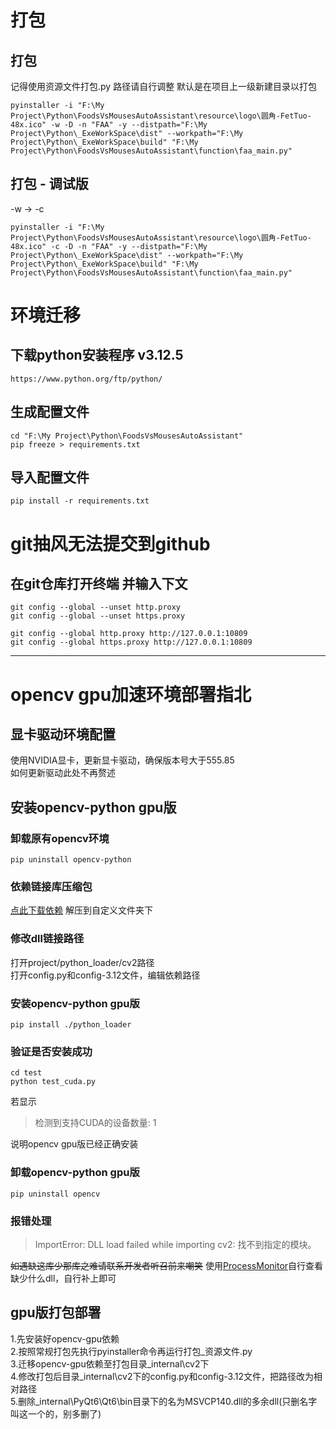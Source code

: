 # 打包

## 打包

记得使用资源文件打包.py 路径请自行调整 默认是在项目上一级新建目录以打包

    pyinstaller -i "F:\My Project\Python\FoodsVsMousesAutoAssistant\resource\logo\圆角-FetTuo-48x.ico" -w -D -n "FAA" -y --distpath="F:\My Project\Python\_ExeWorkSpace\dist" --workpath="F:\My Project\Python\_ExeWorkSpace\build" "F:\My Project\Python\FoodsVsMousesAutoAssistant\function\faa_main.py"

## 打包 - 调试版
-w -> -c

    pyinstaller -i "F:\My Project\Python\FoodsVsMousesAutoAssistant\resource\logo\圆角-FetTuo-48x.ico" -c -D -n "FAA" -y --distpath="F:\My Project\Python\_ExeWorkSpace\dist" --workpath="F:\My Project\Python\_ExeWorkSpace\build" "F:\My Project\Python\FoodsVsMousesAutoAssistant\function\faa_main.py"

# 环境迁移

## 下载python安装程序 v3.12.5
    https://www.python.org/ftp/python/

## 生成配置文件
    cd "F:\My Project\Python\FoodsVsMousesAutoAssistant"
    pip freeze > requirements.txt

## 导入配置文件
    pip install -r requirements.txt

# git抽风无法提交到github
## 在git仓库打开终端 并输入下文

    git config --global --unset http.proxy
    git config --global --unset https.proxy

    git config --global http.proxy http://127.0.0.1:10809
    git config --global https.proxy http://127.0.0.1:10809
-----------------------
# opencv gpu加速环境部署指北
## 显卡驱动环境配置
使用NVIDIA显卡，更新显卡驱动，确保版本号大于555.85<br />如何更新驱动此处不再赘述

## 安装opencv-python gpu版
### 卸载原有opencv环境
    pip uninstall opencv-python
### 依赖链接库压缩包
[点此下载依赖](https://github.com/StareAbyss/FoodsVsMiceAutoAssistant/releases/download/gpu-opencv/Dependent_Libraries_lightweight.7z)
解压到自定义文件夹下
### 修改dll链接路径
打开project/python_loader/cv2路径<br />
打开config.py和config-3.12文件，编辑依赖路径
### 安装opencv-python gpu版
    pip install ./python_loader
### 验证是否安装成功
    cd test
    python test_cuda.py
若显示
> 检测到支持CUDA的设备数量: 1
>
说明opencv gpu版已经正确安装
### 卸载opencv-python gpu版
    pip uninstall opencv
### 报错处理
>ImportError: DLL load failed while importing cv2: 找不到指定的模块。
>
~~如遇缺这库少那库之难请联系开发者听召前来嘲笑~~
使用[ProcessMonitor](https://learn.microsoft.com/zh-cn/sysinternals/downloads/procmon)自行查看缺少什么dll，自行补上即可
## gpu版打包部署
1.先安装好opencv-gpu依赖<br />
2.按照常规打包先执行pyinstaller命令再运行打包_资源文件.py<br />
3.迁移opencv-gpu依赖至打包目录\_internal\cv2下<br />
4.修改打包后目录\_internal\cv2下的config.py和config-3.12文件，把路径改为相对路径<br />
5.删除\_internal\PyQt6\Qt6\bin目录下的名为MSVCP140.dll的多余dll(只删名字叫这一个的，别多删了)
